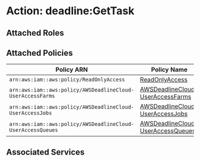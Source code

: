 # Action: deadline:GetTask

## Attached Roles

## Attached Policies

| Policy ARN | Policy Name |
|------------|-------------|
| `arn:aws:iam::aws:policy/ReadOnlyAccess` | [ReadOnlyAccess](../policies.md#readonlyaccess) |
| `arn:aws:iam::aws:policy/AWSDeadlineCloud-UserAccessFarms` | [AWSDeadlineCloud-UserAccessFarms](../policies.md#awsdeadlinecloud-useraccessfarms) |
| `arn:aws:iam::aws:policy/AWSDeadlineCloud-UserAccessJobs` | [AWSDeadlineCloud-UserAccessJobs](../policies.md#awsdeadlinecloud-useraccessjobs) |
| `arn:aws:iam::aws:policy/AWSDeadlineCloud-UserAccessQueues` | [AWSDeadlineCloud-UserAccessQueues](../policies.md#awsdeadlinecloud-useraccessqueues) |

## Associated Services


